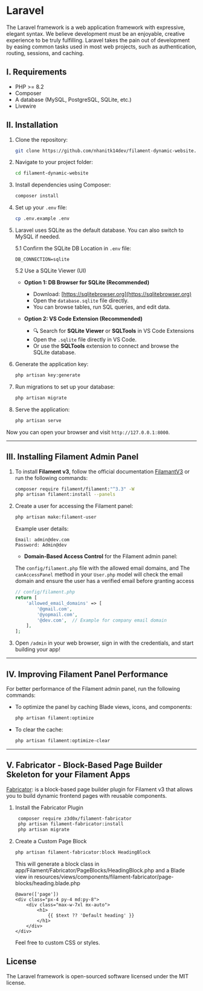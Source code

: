 # Laravel

The Laravel framework is a web application framework with expressive, elegant syntax. We believe development must be an enjoyable, creative experience to be truly fulfilling. Laravel takes the pain out of development by easing common tasks used in most web projects, such as authentication, routing, sessions, and caching.

## I. Requirements

- PHP >= 8.2
- Composer
- A database (MySQL, PostgreSQL, SQLite, etc.)
- Livewire

## II. Installation

1. Clone the repository:
    ```bash
    git clone https://github.com/nhanitk14dev/filament-dynamic-website.git
    ```

2. Navigate to your project folder:
    ```bash
    cd filament-dynamic-website
    ```

3. Install dependencies using Composer:
    ```bash
    composer install
    ```

4. Set up your `.env` file:
    ```bash
    cp .env.example .env
    ```

5. Laravel uses SQLite as the default database. You can also switch to MySQL if needed.

   5.1 Confirm the SQLite DB Location in `.env` file:
    ```text
    DB_CONNECTION=sqlite
    ```

   5.2 Use a SQLite Viewer (UI)

   - **Option 1: DB Browser for SQLite (Recommended)**
     - Download: [https://sqlitebrowser.org](https://sqlitebrowser.org)
     - Open the `database.sqlite` file directly.
     - You can browse tables, run SQL queries, and edit data.

   - **Option 2: VS Code Extension (Recommended)**
     - 🔍 Search for **SQLite Viewer** or **SQLTools** in VS Code Extensions
     - Open the `.sqlite` file directly in VS Code.
     - Or use the **SQLTools** extension to connect and browse the SQLite database.

6. Generate the application key:
    ```bash
    php artisan key:generate
    ```

7. Run migrations to set up your database:
    ```bash
    php artisan migrate
    ```

8. Serve the application:
    ```bash
    php artisan serve
    ```

Now you can open your browser and visit `http://127.0.0.1:8000`.

---

## III. Installing Filament Admin Panel

1. To install **Filament v3**, follow the official documentation [FilamantV3](https://filamentphp.com/docs/3.x/panels/installation) or run the following commands:

    ```bash
    composer require filament/filament:"^3.3" -W
    php artisan filament:install --panels
    ```

2. Create a user for accessing the Filament panel:
    ```bash
    php artisan make:filament-user
    ```

   Example user details:
    ```
    Email: admin@dev.com
    Password: Admin@dev
    ```
    - **Domain-Based Access Control** for the Filament admin panel:

   The `config/filament.php` file with the allowed email domains, and The `canAccessPanel` method in your `User.php` model will check the email domain and ensure the user has a verified email before granting access

      ```php
      // config/filament.php
      return [
          'allowed_email_domains' => [
              '@gmail.com',
              '@yopmail.com',
              '@dev.com',  // Example for company email domain
          ],
      ];
      ```
3. Open `/admin` in your web browser, sign in with the credentials, and start building your app!

---

## IV. Improving Filament Panel Performance

For better performance of the Filament admin panel, run the following commands:

- To optimize the panel by caching Blade views, icons, and components:
    ```bash
    php artisan filament:optimize
    ```

- To clear the cache:
    ```bash
    php artisan filament:optimize-clear
    ```

---

## V. Fabricator - Block-Based Page Builder Skeleton for your Filament Apps
[Fabricator](https://filamentphp.com/plugins/z3d0x-fabricator): is a block-based page builder plugin for Filament v3 that allows you to build dynamic frontend pages with reusable components.
1. Install the Fabricator Plugin
   ```bash
    composer require z3d0x/filament-fabricator
    php artisan filament-fabricator:install
    php artisan migrate
    ```
2. Create a Custom Page Block
    ```bash
   php artisan filament-fabricator:block HeadingBlock
   ```
   This will generate a block class in app/Filament/Fabricator/PageBlocks/HeadingBlock.php and a Blade view in resources/views/components/filament-fabricator/page-blocks/heading.blade.php

    ```text
    @aware(['page'])
    <div class="px-4 py-4 md:py-8">
        <div class="max-w-7xl mx-auto">
            <h1>
                {{ $text ?? 'Default heading' }}
            </h1>
        </div>
    </div>
   ```
   Feel free to custom CSS or styles.

## License

The Laravel framework is open-sourced software licensed under the MIT license.
